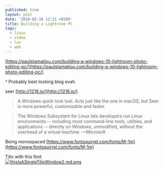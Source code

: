 ```yaml
---
published: true
layout: post
date: '2018-02-10 12:21 +0100'
title: Building a Lightroom PC
tags:
  - linux
  - video
  - luv
  - web
---
```

[https://paulstamatiou.com/building-a-windows-10-lightroom-photo-editing-pc/](https://paulstamatiou.com/building-a-windows-10-lightroom-photo-editing-pc/)

^ Probably best looking blog evah.

seer [http://1218.io/](http://1218.io/)

> A Windows quick look tool. Acts just like the one in macOS, but Seer is more powerful, customizable and faster.

> The Windows Subsystem for Linux lets developers run Linux environments -- including most command-line tools, utilities, and applications -- directly on Windows, unmodified, without the overhead of a virtual machine. —Microsoft

Being monospaced [https://www.fontsquirrel.com/fonts/M-1m](https://www.fontsquirrel.com/fonts/M-1m)

Tilix with this font  
[![thisIsASingleTilixWindow2.md.png](https://cdn.scrot.moe/images/2018/02/10/thisIsASingleTilixWindow2.md.png)](https://cdn.scrot.moe/images/2018/02/10/thisIsASingleTilixWindow2.png)
